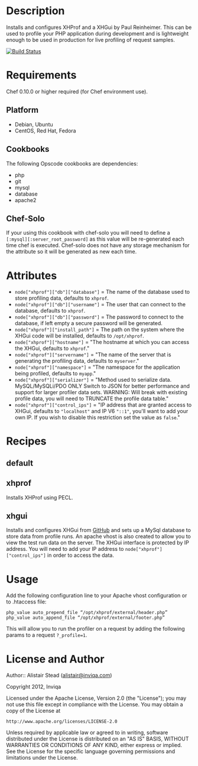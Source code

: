 # Description

Installs and configures XHProf and a XHGui by Paul Reinheimer. This can be used to profile your PHP application during development and is lightweight enough to be used in production for live profiling of request samples.

[![Build Status](https://secure.travis-ci.org/inviqa/chef-xhprof-gui.png?branch=master)](http://travis-ci.org/inviqa/chef-xhprof-gui)

# Requirements

Chef 0.10.0 or higher required (for Chef environment use).

## Platform

* Debian, Ubuntu
* CentOS, Red Hat, Fedora

## Cookbooks

The following Opscode cookbooks are dependencies:

* php
* git
* mysql
* database
* apache2

## Chef-Solo

If your using this cookbook with chef-solo you will need to define a `[:mysql][:server_root_password]` as this value will be re-generated each time chef is executed. Chef-solo does not have any storage mechanism for the attribute so it will be generated as new each time.

# Attributes

* `node["xhprof"]["db"]["database"]` = The name of the database used to store profiling data, defaults to `xhprof`.
* `node["xhprof"]["db"]["username"]` = The user that can connect to the database, defaults to `xhprof`.
* `node["xhprof"]["db"]["password"]` = The password to connect to the database, if left empty a secure password will be generated.
* `node["xhprof"]["install_path"]` = The path on the system where the XHGui code will be installed, defaults to `/opt/xhprof`.
* `node["xhprof"]["hostname"]` = "The hostname at which you can access the XHGui, defaults to `xhprof`."
* `node["xhprof"]["servername"]` = "The name of the server that is generating the profiling data, defaults to `myserver`."
* `node["xhprof"]["namespace"]` = "The namespace for the application being profiled, defaults to `myapp`."
* `node["xhprof"]["serializer"]` = "Method used to serialize data. MySQL/MySQLi/PDO ONLY Switch to JSON for better performance and support for larger profiler data sets. WARNING: Will break with existing profile data, you will need to TRUNCATE the profile data table."
* `node["xhprof"]["control_ips"]` = "IP address that are granted access to XHGui, defaults to `"localhost"` and IP V6 `"::1"`, you'll want to add your own IP. If you wish to disable this restriction set the value as `false`."

# Recipes

## default

## xhprof

Installs XHProf using PECL.

## xhgui

Installs and configures XHGui from [GitHub](https://github.com/preinheimer/xhprof) and sets up a MySql database to store data from profile runs. An apache vhost is also created to allow you to view the test run data on the server. The XHGui interface is protected by IP address. You will need to add your IP address to `node["xhprof"]["control_ips"]` in order to access the data.

# Usage

Add the following configuration line to your Apache vhost configuration or to .htaccess file:

    php_value auto_prepend_file “/opt/xhprof/external/header.php”
    php_value auto_append_file “/opt/xhprof/external/footer.php”
    
This will allow you to run the profiler on a request by adding the following params to a request `?_profile=1`.

# License and Author

Author:: Alistair Stead (alistair@inviqa.com)

Copyright 2012, Inviqa

Licensed under the Apache License, Version 2.0 (the "License");
you may not use this file except in compliance with the License.
You may obtain a copy of the License at

    http://www.apache.org/licenses/LICENSE-2.0

Unless required by applicable law or agreed to in writing, software
distributed under the License is distributed on an "AS IS" BASIS,
WITHOUT WARRANTIES OR CONDITIONS OF ANY KIND, either express or implied.
See the License for the specific language governing permissions and
limitations under the License.

